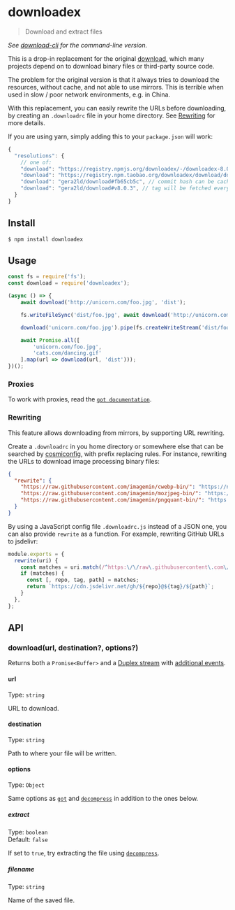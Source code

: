 # downloadex

> Download and extract files

*See [download-cli](https://github.com/kevva/download-cli) for the command-line version.*

This is a drop-in replacement for the original [download](https://github.com/kevva/download), which many projects depend on to download binary files or third-party source code.

The problem for the original version is that it always tries to download the resources, without cache, and not able to use mirrors. This is terrible when used in slow / poor network environments, e.g. in China.

With this replacement, you can easily rewrite the URLs before downloading, by creating an `.downloadrc` file in your home directory. See [Rewriting](#Rewriting) for more details.

If you are using yarn, simply adding this to your `package.json` will work:

```js
{
  "resolutions": {
    // one of:
    "download": "https://registry.npmjs.org/downloadex/-/downloadex-8.0.3.tgz", // recommended for universal usage
    "download": "https://registry.npm.taobao.org/downloadex/download/downloadex-8.0.3.tgz",
    "download": "gera2ld/download#fb65cb5c", // commit hash can be cached
    "download": "gera2ld/download#v8.0.3", // tag will be fetched every time on install
  }
}
```

## Install

```
$ npm install downloadex
```


## Usage

```js
const fs = require('fs');
const download = require('downloadex');

(async () => {
	await download('http://unicorn.com/foo.jpg', 'dist');

	fs.writeFileSync('dist/foo.jpg', await download('http://unicorn.com/foo.jpg'));

	download('unicorn.com/foo.jpg').pipe(fs.createWriteStream('dist/foo.jpg'));

	await Promise.all([
		'unicorn.com/foo.jpg',
		'cats.com/dancing.gif'
	].map(url => download(url, 'dist')));
})();
```

### Proxies

To work with proxies, read the [`got documentation`](https://github.com/sindresorhus/got#proxies).

### Rewriting

This feature allows downloading from mirrors, by supporting URL rewriting.

Create a `.downloadrc` in you home directory or somewhere else that can be searched by [cosmiconfig](https://github.com/davidtheclark/cosmiconfig), with prefix replacing rules. For instance, rewriting the URLs to download image processing binary files:

```json
{
  "rewrite": {
    "https://raw.githubusercontent.com/imagemin/cwebp-bin/": "https://npm.taobao.org/mirrors/cwebp-bin/",
    "https://raw.githubusercontent.com/imagemin/mozjpeg-bin/": "https://npm.taobao.org/mirrors/mozjpeg-bin/",
    "https://raw.githubusercontent.com/imagemin/pngquant-bin/": "https://npm.taobao.org/mirrors/pngquant-bin/"
  }
}
```

By using a JavaScript config file `.downloadrc.js` instead of a JSON one, you can also provide `rewrite` as a function. For example, rewriting GitHub URLs to jsdelivr:

```js
module.exports = {
  rewrite(uri) {
    const matches = uri.match(/^https:\/\/raw\.githubusercontent\.com\/([^/]+\/[^/]+)\/([^/]+)\/(.*)$/);
    if (matches) {
      const [, repo, tag, path] = matches;
      return `https://cdn.jsdelivr.net/gh/${repo}@${tag}/${path}`;
    }
  },
};
```

## API

### download(url, destination?, options?)

Returns both a `Promise<Buffer>` and a [Duplex stream](https://nodejs.org/api/stream.html#stream_class_stream_duplex) with [additional events](https://github.com/sindresorhus/got#streams-1).

#### url

Type: `string`

URL to download.

#### destination

Type: `string`

Path to where your file will be written.

#### options

Type: `Object`

Same options as [`got`](https://github.com/sindresorhus/got#options) and [`decompress`](https://github.com/kevva/decompress#options) in addition to the ones below.

##### extract

Type: `boolean`<br>
Default: `false`

If set to `true`, try extracting the file using [`decompress`](https://github.com/kevva/decompress).

##### filename

Type: `string`

Name of the saved file.
